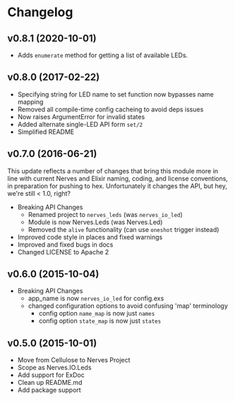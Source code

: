 # Changelog

## v0.8.1 (2020-10-01)

* Adds `enumerate` method for getting a list of available LEDs.

## v0.8.0 (2017-02-22)

* Specifying string for LED name to set function now bypasses name mapping
* Removed all compile-time config cacheing to avoid deps issues
* Now raises ArgumentError for invalid states
* Added alternate single-LED API form `set/2`
* Simplified README

## v0.7.0 (2016-06-21)

This update reflects a number of changes that bring this module more in line
with current Nerves and Elixir naming, coding, and license conventions, in
preparation for pushing to hex. Unfortunately it changes the API, but hey,
we're still < 1.0, right?

* Breaking API Changes
  - Renamed project to `nerves_leds` (was `nerves_io_led`)
  - Module is now Nerves.Leds (was Nerves.Led)
  - Removed the `alive` functionality (can use `oneshot` trigger instead)
* Improved code style in places and fixed warnings
* Improved and fixed bugs in docs
* Changed LICENSE to Apache 2

## v0.6.0 (2015-10-04)

* Breaking API Changes
  - app_name is now `nerves_io_led` for config.exs
  - changed configuration options to avoid confusing 'map' terminology
	- config option `name_map` is now just `names`
	- config option `state_map` is now just `states`

## v0.5.0 (2015-10-01)

* Move from Cellulose to Nerves Project
* Scope as Nerves.IO.Leds
* Add support for ExDoc
* Clean up README.md
* Add package support
